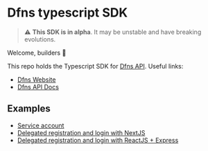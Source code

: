 # Dfns typescript SDK

> ⚠️ **This SDK is in alpha**. It may be unstable and have breaking evolutions.

Welcome, builders 👋

This repo holds the Typescript SDK for [Dfns API](https://www.dfns.co/). Useful links:

* [Dfns Website](https://www.dfns.co/)
* [Dfns API Docs](https://dfns.gitbook.io/dfns-docs/)


## Examples

* [Service account](./packages/examples/service-account/)
* [Delegated registration and login with NextJS](./packages/examples/nextjs-delegated/)
* [Delegated registration and login with ReactJS + Express](./packages/examples/auth-delegated/)

